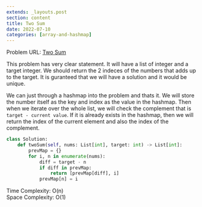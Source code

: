 ```yaml
---
extends: _layouts.post
section: content
title: Two Sum
date: 2022-07-10
categories: [array-and-hashmap]
---
```


Problem URL: [Two Sum](https://leetcode.com/problems/two-sum/)

This problem has very clear statement. It will have a list of integer and a target integer. We should return the 2 indeces of the numbers that adds up to the target. It is guranteed that we will have a solution and it would be unique.

We can just through a hashmap into the problem and thats it. We will store the number itself as the key and index as the value in the hashmap. Then when we iterate over the whole list, we will check the complement that is `target - current value`. If it is already exists in the hashmap, then we will return the index of the current element and also the index of the complement.

```python
class Solution:
    def twoSum(self, nums: List[int], target: int) -> List[int]:
        prevMap = {}
        for i, n in enumerate(nums):
            diff = target - n
            if diff in prevMap:
                return [prevMap[diff], i]
            prevMap[n] = i
```

Time Complexity: O(n) <br/>
Space Complexity: O(1)
